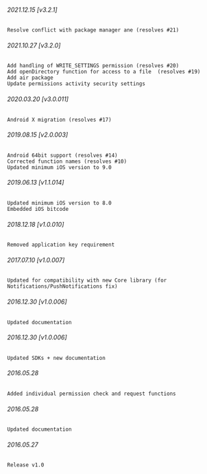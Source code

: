 ###### 2021.12.15 [v3.2.1]

```
Resolve conflict with package manager ane (resolves #21)
```

###### 2021.10.27 [v3.2.0]

```
Add handling of WRITE_SETTINGS permission (resolves #20)
Add openDirectory function for access to a file  (resolves #19)
Add air package
Update permissions activity security settings
```



###### 2020.03.20 [v3.0.011]

```
Android X migration (resolves #17)
```


###### 2019.08.15 [v2.0.003]

```
Android 64bit support (resolves #14)
Corrected function names (resolves #10)
Updated minimum iOS version to 9.0
```


###### 2019.06.13 [v1.1.014]

```
Updated minimum iOS version to 8.0
Embedded iOS bitcode
```


###### 2018.12.18 [v1.0.010]

```
Removed application key requirement
```


###### 2017.07.10 [v1.0.007]

```
Updated for compatibility with new Core library (for Notifications/PushNotifications fix)
```


###### 2016.12.30 [v1.0.006]

```
Updated documentation
```


###### 2016.12.30 [v1.0.006]

```
Updated SDKs + new documentation
```


###### 2016.05.28

```
Added individual permission check and request functions
```


###### 2016.05.28

```
Updated documentation
```


###### 2016.05.27

```
Release v1.0
```
